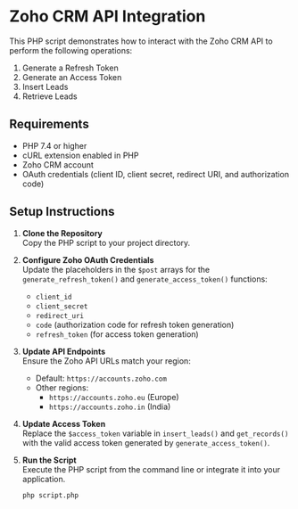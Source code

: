 # Zoho CRM API Integration

This PHP script demonstrates how to interact with the Zoho CRM API to perform the following operations:
1. Generate a Refresh Token
2. Generate an Access Token
3. Insert Leads
4. Retrieve Leads

## Requirements

- PHP 7.4 or higher
- cURL extension enabled in PHP
- Zoho CRM account
- OAuth credentials (client ID, client secret, redirect URI, and authorization code)

## Setup Instructions

1. **Clone the Repository**  
   Copy the PHP script to your project directory.

2. **Configure Zoho OAuth Credentials**  
   Update the placeholders in the `$post` arrays for the `generate_refresh_token()` and `generate_access_token()` functions:
   - `client_id`
   - `client_secret`
   - `redirect_uri`
   - `code` (authorization code for refresh token generation)
   - `refresh_token` (for access token generation)

3. **Update API Endpoints**  
   Ensure the Zoho API URLs match your region:
   - Default: `https://accounts.zoho.com`
   - Other regions:
     - `https://accounts.zoho.eu` (Europe)
     - `https://accounts.zoho.in` (India)

4. **Update Access Token**  
   Replace the `$access_token` variable in `insert_leads()` and `get_records()` with the valid access token generated by `generate_access_token()`.

5. **Run the Script**  
   Execute the PHP script from the command line or integrate it into your application.

   ```bash
   php script.php
